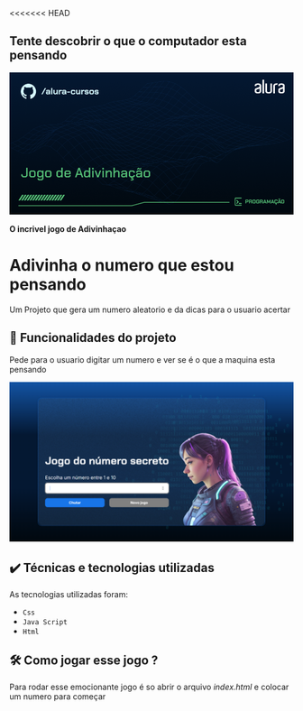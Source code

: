 <<<<<<< HEAD
## Tente descobrir o que o computador esta pensando


<img src="img/Programação-Jogo de Adivinhação.png">

**O incrivel jogo de Adivinhaçao**
  
# Adivinha o numero que estou pensando

Um Projeto que gera um numero aleatorio e da dicas para o usuario acertar

## 🔨 Funcionalidades do projeto

Pede para o usuario digitar um numero e ver se é o que a maquina esta pensando 

<img src="img/Exemplo do Projeto.png">


## ✔️ Técnicas e tecnologias utilizadas

As tecnologias utilizadas foram:

- `Css`
- `Java Script`
- `Html`

## 🛠️ Como jogar esse jogo ?

Para rodar esse emocionante jogo é so abrir o arquivo *index.html* e colocar um numero para começar

